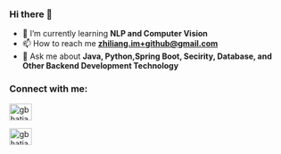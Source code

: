 ### Hi there 👋

<!--
**Alexcn/alexcn** is a ✨ _special_ ✨ repository because its `README.md` (this file) appears on your GitHub profile.

Here are some ideas to get you started:

- 🔭 I’m currently working on ...
- 🌱 I’m currently learning ...
- 👯 I’m looking to collaborate on ...
- 🤔 I’m looking for help with ...
- 💬 Ask me about ...
- 📫 How to reach me: ...
- 😄 Pronouns: ...
- ⚡ Fun fact: ...
-->

- 🌱 I’m currently learning **NLP and Computer Vision**
- 📫 How to reach me **zhiliang.im+github@gmail.com**
- 💬 Ask me about **Java, Python,Spring Boot, Secirity, Database, and Other Backend Development Technology**

<h3 align="left">Connect with me:</h3>
<p align="left">

  <a href="https://twitter.com/zhiliang0108" target="blank"><img align="center" src="https://cdn.jsdelivr.net/npm/simple-icons@3.0.1/icons/twitter.svg" alt="gbhatia30" height="30" width="40" /></a>

<a href="https://www.linkedin.com/in/alex-zhang-0108/" target="blank"><img align="center" src="https://cdn.jsdelivr.net/npm/simple-icons@3.0.1/icons/linkedin.svg" alt="gbhatia30" height="30" width="40" /></a>
</p>
